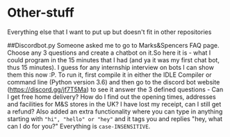# Other-stuff
Everything else that I want to put up but doesn't fit in other repositories 

##Discordbot.py
Someone asked me to go to Marks&Spencers FAQ page. Choose any 3 questions and create a chatbot on it.So here it is - what I could program in the 15 minutes that I had (and ya it was my first chat bot, thus 15 minutes). I guess for any internship interview on bots I can show them this now :P. To run it, first compile it in either the IDLE Compiler or command line (Python version 3.6) and then go to the discord bot website (https://discord.gg/jf7T5Ma) to see it answer the 3 defined questions - 
Can I get free home delivery?
How do I find out the opening times, addresses and facilities for M&S stores in the UK?
I have lost my receipt, can I still get a refund?
Also added an extra functionality where you can type in anything starting with `"hi", "hello" or "hey"` and it tags you and replies "hey, what can I do for you?"
Everything is `case-INSENSITIVE`. 
